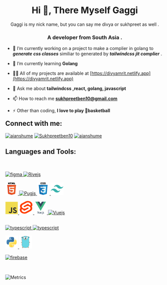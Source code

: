<h1 align="center">Hi 👋, There Myself Gaggi </h1>
<p align="center">Gaggi is my nick name, but you can say me divya or sukhpreet as well .</p>
<h3 align="center">A developer from South Asia .</h3>

- 🔭 I’m currently working on a project to make a complier in golang to __*generate css classes*__ similiar to generated by  __*tailwindcss jit complier*__ .

- 🌱 I’m currently learning **Golang**

- 👨‍💻 All of my projects are available at [https://divyamrit.netlify.app](https://divyamrit.netlify.app)

<!-- - 📝 I regularly write articles on [https://codenanshu.in/blog/](https://codenanshu.in/blog/) -->

- 💬 Ask me about **tailwindcss ,react, golang, javascript**

- 📫 How to reach me **sukhpreetben10@gmail.com**

- ⚡ Other than coding, **I love to play 🏀basketball**

<h2 style="margin:0px 0px 1rem 0px;" align="left">Connect with me:</h2>
<p style="margin:0px 0px 1rem 0px;" align="left" >
<a href="https://twitter.com/XSukhpreet" target="blank"><img align="center" src="https://raw.githubusercontent.com/rahuldkjain/github-profile-readme-generator/master/src/images/icons/Social/twitter.svg" alt="aianshume" height="30" width="40" /></a>
<a href="https://www.facebook.com/sukhpreet.singh.90663894/" target="blank"><img align="center" src="https://raw.githubusercontent.com/rahuldkjain/github-profile-readme-generator/master/src/images/icons/Social/facebook.svg" alt="Sukhpreetben10" height="30" width="40" /></a>
<a href="https://instagram.com/vishnuans" target="blank"><img align="center" src="https://raw.githubusercontent.com/rahuldkjain/github-profile-readme-generator/master/src/images/icons/Social/instagram.svg" alt="aianshume" height="30" width="40" /></a>
<!-- <a href="https://www.youtube.com/c/ucld8okx7lve9d2n7ftm6iaw" target="blank"><img align="center" src="https://raw.githubusercontent.com/rahuldkjain/github-profile-readme-generator/master/src/images/icons/Social/youtube.svg" alt="ucld8okx7lve9d2n7ftm6iaw" height="30" width="40" /></a> -->
<!-- <a href="https://discord.gg/alphacat#1270" target="blank"><img align="center" src="https://raw.githubusercontent.com/rahuldkjain/github-profile-readme-generator/master/src/images/icons/Social/discord.svg" alt="mamHWEA7" height="30" width="40" /></a>
</p> -->

## Languages and Tools:
<div style="height:1rem;"></div>
<div>
<br>
<a href="https://www.figma.com/" target="_blank"> <img src="https://www.vectorlogo.zone/logos/figma/figma-icon.svg" alt="figma" width="40" height="40"/> </a>
<a href="https://www.rive.app/" target="_blank"> <img src="https://avatars.githubusercontent.com/u/58453772?s=200&v=4" alt="Rivejs" width="40" height="40"/> </a>
</div>
<div>
<br>
<a href="https://www.w3.org/html/" target="_blank"> <img src="https://raw.githubusercontent.com/devicons/devicon/master/icons/html5/html5-original-wordmark.svg" alt="html5" width="40" height="40"/> </a>
<a href="https://pugjs.org/" target="_blank"> <img src="https://avatars.githubusercontent.com/u/9338635?s=200&v=4" alt="Pugjs" width="40" height="40"/> </a>
<a href="https://www.w3schools.com/css/" target="_blank"> <img src="https://raw.githubusercontent.com/devicons/devicon/master/icons/css3/css3-original-wordmark.svg" alt="css3" width="40" height="40"/> </a>
<a href="https://tailwindcss.com/" target="_blank"> <img src="https://raw.githubusercontent.com/devicons/devicon/master/icons/tailwindcss/tailwindcss-plain.svg" width="40" height="40" alt="as"/> </a>

<a href="https://developer.mozilla.org/en-US/docs/Web/JavaScript" target="_blank"> <img src="https://raw.githubusercontent.com/devicons/devicon/master/icons/javascript/javascript-original.svg" alt="javascript" width="40" height="40"/> </a>
<a href="svelte.dev" target="_blank"> <img src="https://raw.githubusercontent.com/devicons/devicon/master/icons/svelte/svelte-original.svg" alt="svelte" style="padding:2px" width="40" height="40"/> </a>
<a href="https://v3.vuejs.org/" target="_blank"> <img src="https://raw.githubusercontent.com/devicons/devicon/master/icons/vuejs/vuejs-original-wordmark.svg" alt="Vuejs" width="40" height="40"/> </a>
<a href="https://vitejs.dev/" target="_blank"> <img src="https://camo.githubusercontent.com/61e102d7c605ff91efedb9d7e47c1c4a07cef59d3e1da202fd74f4772122ca4e/68747470733a2f2f766974656a732e6465762f6c6f676f2e737667" alt="Vuejs" width="40" height="40"/> </a>
<!-- <a href="https://www.typescriptlang.org/" target="_blank"> <img src="https://raw.githubusercontent.com/devicons/devicon/master/icons/typescript/typescript-original.svg" alt="typescript" width="40" height="40"/> </a> -->
</div>
<div>
<br>
<a href="https://dart.dev/" target="_blank"> <img src="https://avatars.githubusercontent.com/u/1609975?s=200&v=4" alt="typescript" width="40" height="40"/> </a>
<a href="https://flutter.dev/" target="_blank"> <img src="https://avatars.githubusercontent.com/u/14101776?s=200&v=4https://avatars.githubusercontent.com/u/1609975?s=200&v=4" alt="typescript" width="40" height="40"/> </a>
</div>
<div>
<br>
<a href="https://www.python.org" target="_blank"> <img src="https://raw.githubusercontent.com/devicons/devicon/master/icons/python/python-original.svg" alt="python" width="40" height="40"/> </a>
<a href="https://go.dev" target="_blank"> <img src="https://raw.githubusercontent.com/devicons/devicon/master/icons/go/go-original.svg" alt="Golang" width="40" height="40"/> </a>
</div>
<div>
<br>
<a href="https://firebase.google.com/" target="_blank"> <img src="https://www.vectorlogo.zone/logos/firebase/firebase-icon.svg" alt="firebase" width="40" height="40"/> </a>
</div>

<div style="height:1rem;"></div>
<div style="height:1rem;"></div>

![Metrics](https://metrics.lecoq.io/sacarvy?template=classic&screenshot=1&screenshot.title=Screenshot&screenshot.url=https%3A%2F%2Fdivyamrit.netlify.app&screenshot.selector=body&screenshot.background=true&config.timezone=Asia%2FCalcutta)

